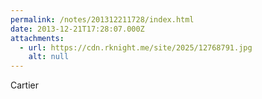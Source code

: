 ```yaml
---
permalink: /notes/201312211728/index.html
date: 2013-12-21T17:28:07.000Z
attachments:
  - url: https://cdn.rknight.me/site/2025/12768791.jpg
    alt: null
---
```


Cartier

